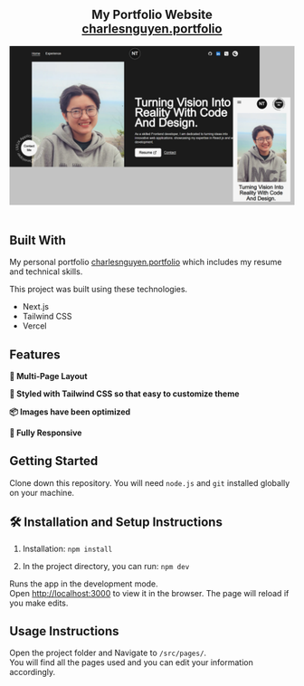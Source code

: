 <h2 align="center">
  My Portfolio Website<br/>
  <a href="https://charlesnguyen.vercel.app/" target="_blank">charlesnguyen.portfolio</a>
</h2>
<div align="center">
  <img alt="Demo" src="./public/images/images-website/hompage.png" />
</div>

<br/>

## Built With

My personal portfolio <a href="https://charlesnguyen.vercel.app/" target="_blank">charlesnguyen.portfolio</a> which includes my resume and technical skills.<br/>

This project was built using these technologies.

- Next.js
- Tailwind CSS
- Vercel

## Features

**📖 Multi-Page Layout**

**🎨 Styled with Tailwind CSS so that easy to customize theme**

**📦 Images have been optimized**

**📱 Fully Responsive**

## Getting Started

Clone down this repository. You will need `node.js` and `git` installed globally on your machine.

## 🛠 Installation and Setup Instructions

1. Installation: `npm install`

2. In the project directory, you can run: `npm dev`

Runs the app in the development mode.\
Open [http://localhost:3000](http://localhost:3000) to view it in the browser.
The page will reload if you make edits.

## Usage Instructions

Open the project folder and Navigate to `/src/pages/`. <br/>
You will find all the pages used and you can edit your information accordingly.